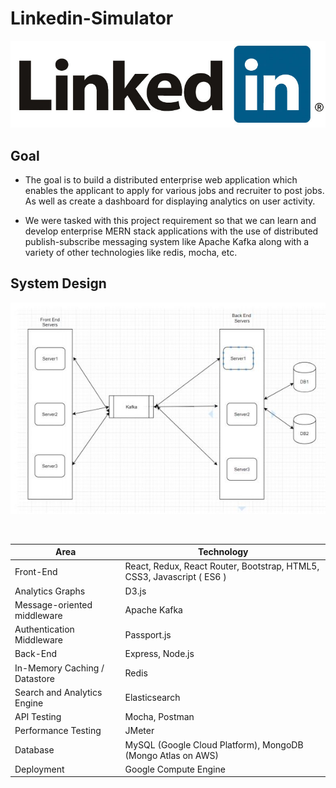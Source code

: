 # Linkedin-Simulator

![alt text](linkedin-logo.jpg)


## Goal

* The goal is to build a distributed enterprise web application which enables the applicant to apply for various jobs and recruiter to post jobs. As well as create a dashboard for displaying analytics on user activity.

* We were tasked with this project requirement so that we can learn and develop enterprise MERN stack applications with the use of distributed publish-subscribe messaging system like Apache Kafka along with a variety of other technologies like redis, mocha, etc.


## System Design

![alt text](Capture.jpg)

</br> 

<table>
<thead>
<tr>
<th>Area</th>
<th>Technology</th>
</tr>
</thead>
<tbody>
	<tr>
		<td>Front-End</td>
		<td>React, Redux, React Router, Bootstrap, HTML5, CSS3, Javascript ( ES6 )</td>
	</tr>
	<tr>
		<td>Analytics Graphs</td>
		<td>D3.js</td>
	</tr>
	<tr>
		<td>Message-oriented middleware</td>
		<td>Apache Kafka</td>
	</tr>
	<tr>
		<td>Authentication Middleware</td>
		<td>Passport.js</td>
	</tr>
	<tr>
		<td>Back-End</td>
		<td>Express, Node.js</td>
	</tr>
	<tr>
		<td>In-Memory Caching / Datastore</td>
		<td>Redis</td>
	</tr>
	<tr>
		<td>Search and Analytics Engine</td>
		<td>Elasticsearch</td>
	</tr>
	<tr>
		<td>API Testing</td>
		<td>Mocha, Postman</td>
	</tr>
	<tr>
		<td>Performance Testing</td>
		<td>JMeter</td>
	</tr>
	<tr>
		<td>Database</td>
		<td>MySQL (Google Cloud Platform), MongoDB (Mongo Atlas on AWS)</td>
	</tr>
    <tr>
		<td>Deployment</td>
		<td>Google Compute Engine</td>
	</tr>
</tbody>
</table>
<br/>
